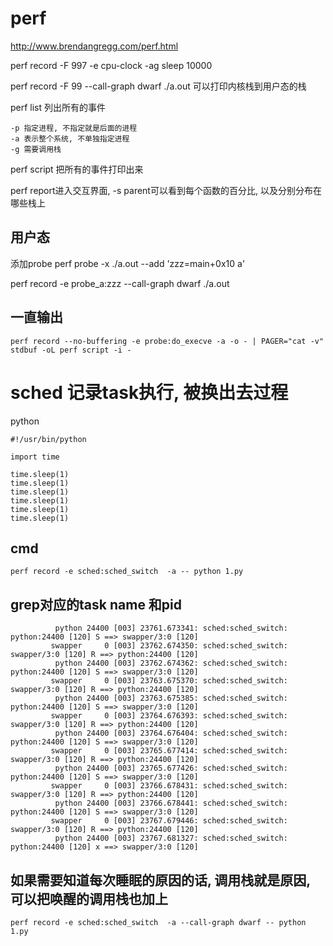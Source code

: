 # perf

http://www.brendangregg.com/perf.html

perf record -F 997 -e cpu-clock  -ag  sleep 10000

perf record -F 99  --call-graph dwarf ./a.out 可以打印内核栈到用户态的栈

perf list 列出所有的事件

```
-p 指定进程, 不指定就是后面的进程
-a 表示整个系统, 不单独指定进程
-g 需要调用栈
```

perf script 把所有的事件打印出来

perf report进入交互界面, -s parent可以看到每个函数的百分比, 以及分别分布在哪些栈上


## 用户态

添加probe perf probe -x ./a.out --add 'zzz=main+0x10 a'

perf record -e probe_a:zzz --call-graph dwarf ./a.out

## 一直输出

```
perf record --no-buffering -e probe:do_execve -a -o - | PAGER="cat -v" stdbuf -oL perf script -i -
```

# sched 记录task执行, 被换出去过程
python
```
#!/usr/bin/python

import time

time.sleep(1)
time.sleep(1)
time.sleep(1)
time.sleep(1)
time.sleep(1)
time.sleep(1)
```

## cmd
```
perf record -e sched:sched_switch  -a -- python 1.py
```

## grep对应的task name 和pid
```
          python 24400 [003] 23761.673341: sched:sched_switch: python:24400 [120] S ==> swapper/3:0 [120]
         swapper     0 [003] 23762.674350: sched:sched_switch: swapper/3:0 [120] R ==> python:24400 [120]
          python 24400 [003] 23762.674362: sched:sched_switch: python:24400 [120] S ==> swapper/3:0 [120]
         swapper     0 [003] 23763.675370: sched:sched_switch: swapper/3:0 [120] R ==> python:24400 [120]
          python 24400 [003] 23763.675385: sched:sched_switch: python:24400 [120] S ==> swapper/3:0 [120]
         swapper     0 [003] 23764.676393: sched:sched_switch: swapper/3:0 [120] R ==> python:24400 [120]
          python 24400 [003] 23764.676404: sched:sched_switch: python:24400 [120] S ==> swapper/3:0 [120]
         swapper     0 [003] 23765.677414: sched:sched_switch: swapper/3:0 [120] R ==> python:24400 [120]
          python 24400 [003] 23765.677426: sched:sched_switch: python:24400 [120] S ==> swapper/3:0 [120]
         swapper     0 [003] 23766.678431: sched:sched_switch: swapper/3:0 [120] R ==> python:24400 [120]
          python 24400 [003] 23766.678441: sched:sched_switch: python:24400 [120] S ==> swapper/3:0 [120]
         swapper     0 [003] 23767.679446: sched:sched_switch: swapper/3:0 [120] R ==> python:24400 [120]
          python 24400 [003] 23767.681327: sched:sched_switch: python:24400 [120] x ==> swapper/3:0 [120]
```

## 如果需要知道每次睡眠的原因的话, 调用栈就是原因, 可以把唤醒的调用栈也加上
```
perf record -e sched:sched_switch  -a --call-graph dwarf -- python 1.py
```
